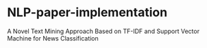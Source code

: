 # NLP-paper-implementation
A Novel Text Mining Approach Based on TF-IDF and Support Vector Machine for News Classification
